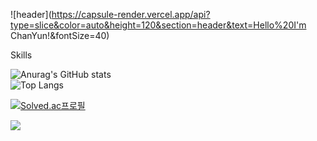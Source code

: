 ![header](https://capsule-render.vercel.app/api?type=slice&color=auto&height=120&section=header&text=Hello%20I'm ChanYun!&fontSize=40)

Skills

![Anurag's GitHub stats](https://github-readme-stats.vercel.app/api?username=chanyun95&show_icons=true&theme=shadow_green)
<br>
![Top Langs](https://github-readme-stats.vercel.app/api/top-langs/?username=chanyun95&layout=compact)

[![Solved.ac프로필](http://mazassumnida.wtf/api/v2/generate_badge?boj=chanyun95)](https://solved.ac/chanyun95)

<img src="https://capsule-render.vercel.app/api?type=waving&color=BDBDC8&height=150&section=footer" />
